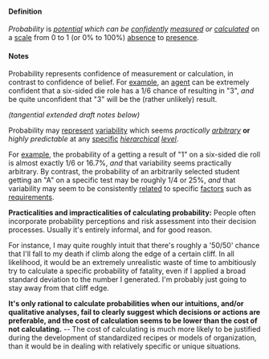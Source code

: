 #### Definition

*Probability* is *[potential](https://github.com/gcassel/Modular-Organizing-Terminology/blob/master/terms/potential.md) which can be  [confidently](https://github.com/gcassel/Modular-Organization-Terminology/blob/master/terms/confidence.md) [measured](https://github.com/gcassel/Modular-Organizing-Terminology/blob/master/terms/measure.md) or [calculated](https://github.com/gcassel/Modular-Organization-Terminology/blob/master/terms/calculate.md)* on a [scale](https://github.com/gcassel/Modular-Organization-Terminology/blob/master/terms/scale.md) from 0 to 1 (or 0% to 100%) [absence](https://github.com/gcassel/Modular-Organization-Terminology/blob/master/terms/absence.md) to [presence](https://github.com/gcassel/Modular-Organization-Terminology/blob/master/terms/presence.md). 

#### Notes

Probability represents confidence of measurement or calculation, in contrast to confidence of belief.  For [example](https://github.com/gcassel/Modular-Organization-Terminology/blob/master/terms/example.md), an [agent](https://github.com/gcassel/Modular-Organization-Terminology/blob/master/terms/agent.md) can be extremely confident that a six-sided die role has a 1/6 chance of resulting in "3", *and* be quite unconfident that "3" will be the (rather unlikely) result.

*(tangential extended draft notes below)* 

Probability may [represent](https://github.com/gcassel/Modular-Organization-Terminology/blob/master/terms/represent.md) [variability](https://github.com/gcassel/Modular-Organization-Terminology/blob/master/terms/variable.md) which seems *practically [arbitrary](https://github.com/gcassel/Modular-Organization-Terminology/blob/master/terms/arbitrary.md)* **or** *highly predictable* at any [specific](https://github.com/gcassel/Modular-Organization-Terminology/blob/master/terms/specific.md) *[hierarchical](https://github.com/gcassel/Modular-Organization-Terminology/blob/master/terms/hierarchy.md) [level](https://github.com/gcassel/Modular-Organization-Terminology/blob/master/terms/level.md)*. 

For [example](https://github.com/gcassel/Modular-Organization-Terminology/blob/master/terms/example.md), the probability of a getting a result of "1" on a six-sided die roll is almost exactly 1/6 or 16.7%, *and* that variability seems practically arbitrary. By contrast, the probability of an arbitrarily selected student getting an "A" on a specific test may be roughly 1/4 or 25%, *and* that variability may seem to be consistently [related](https://github.com/gcassel/Modular-Organization-Terminology/blob/master/terms/relate.md) to specific [factors](https://github.com/gcassel/Modular-Organization-Terminology/blob/master/terms/factor.md) such as [requirements](https://github.com/gcassel/Modular-Organization-Terminology/blob/master/terms/require.md).

**Practicalities and impracticalities of calculating probability:**  People often incorporate probability perceptions and risk assessment into their decision processes.  Usually it's entirely informal, and for good reason.

For instance, I may quite roughly intuit that there's roughly a '50/50' chance that I'll fall to my death if climb along the edge of a certain cliff. In all likelihood, it would be an extremely unrealistic waste of time to ambitiously try to calculate a specific probability of fatality, even if I applied a broad standard deviation to the number I generated. I'm probably just going to stay away from that cliff edge.

**It's only rational to calculate probabilities when our intuitions, and/or qualitative analyses, fail to clearly suggest which decisions or actions are preferable, and the cost of calculation seems to be lower than the cost of not calculating.** -- The cost of calculating is much more likely to be justified during the development of standardized recipes or models of organization, than it would be in dealing with relatively specific or unique situations.
